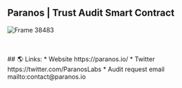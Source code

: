 ## Paranos | Trust Audit Smart Contract
![Frame 38483](https://user-images.githubusercontent.com/113617685/192086159-4ca98eb5-cd8f-4b2f-be00-441ef73e3e25.png)

<br>
<br>
## 🌎 Links:
* Website https://paranos.io/
* Twitter https://twitter.com/ParanosLabs
* Audit request email mailto:contact@paranos.io
